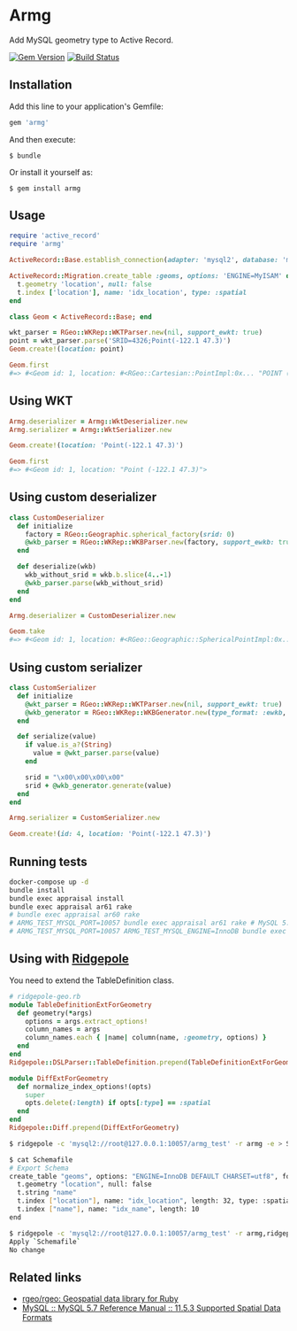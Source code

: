 # Armg

Add MySQL geometry type to Active Record.

[![Gem Version](https://badge.fury.io/rb/armg.svg)](https://badge.fury.io/rb/armg)
[![Build Status](https://github.com//armg/workflows/test/badge.svg?branch=master)](https://github.com/winebarrel/armg/actions)


## Installation

Add this line to your application's Gemfile:

```ruby
gem 'armg'
```

And then execute:

    $ bundle

Or install it yourself as:

    $ gem install armg

## Usage

```ruby
require 'active_record'
require 'armg'

ActiveRecord::Base.establish_connection(adapter: 'mysql2', database: 'my_db')

ActiveRecord::Migration.create_table :geoms, options: 'ENGINE=MyISAM' do |t|
  t.geometry 'location', null: false
  t.index ['location'], name: 'idx_location', type: :spatial
end

class Geom < ActiveRecord::Base; end

wkt_parser = RGeo::WKRep::WKTParser.new(nil, support_ewkt: true)
point = wkt_parser.parse('SRID=4326;Point(-122.1 47.3)')
Geom.create!(location: point)

Geom.first
#=> #<Geom id: 1, location: #<RGeo::Cartesian::PointImpl:0x... "POINT (-122.1 47.3)">>
```

## Using WKT

```ruby
Armg.deserializer = Armg::WktDeserializer.new
Armg.serializer = Armg::WktSerializer.new

Geom.create!(location: 'Point(-122.1 47.3)')

Geom.first
#=> #<Geom id: 1, location: "Point (-122.1 47.3)">
```

## Using custom deserializer

```ruby
class CustomDeserializer
  def initialize
    factory = RGeo::Geographic.spherical_factory(srid: 0)
    @wkb_parser = RGeo::WKRep::WKBParser.new(factory, support_ewkb: true)
  end

  def deserialize(wkb)
    wkb_without_srid = wkb.b.slice(4..-1)
    @wkb_parser.parse(wkb_without_srid)
  end
end

Armg.deserializer = CustomDeserializer.new

Geom.take
#=> #<Geom id: 1, location: #<RGeo::Geographic::SphericalPointImpl:0x... "POINT (-122.1 47.3)">>
```

## Using custom serializer

```ruby
class CustomSerializer
  def initialize
    @wkt_parser = RGeo::WKRep::WKTParser.new(nil, support_ewkt: true)
    @wkb_generator = RGeo::WKRep::WKBGenerator.new(type_format: :ewkb, little_endian: true)
  end

  def serialize(value)
    if value.is_a?(String)
      value = @wkt_parser.parse(value)
    end

    srid = "\x00\x00\x00\x00"
    srid + @wkb_generator.generate(value)
  end
end

Armg.serializer = CustomSerializer.new

Geom.create!(id: 4, location: 'Point(-122.1 47.3)')
```

## Running tests

```sh
docker-compose up -d
bundle install
bundle exec appraisal install
bundle exec appraisal ar61 rake
# bundle exec appraisal ar60 rake
# ARMG_TEST_MYSQL_PORT=10057 bundle exec appraisal ar61 rake # MySQL 5.7
# ARMG_TEST_MYSQL_PORT=10057 ARMG_TEST_MYSQL_ENGINE=InnoDB bundle exec appraisal ar61 rake
```

## Using with [Ridgepole](https://github.com/winebarrel/ridgepole)

You need to extend the TableDefinition class.

```ruby
# ridgepole-geo.rb
module TableDefinitionExtForGeometry
  def geometry(*args)
    options = args.extract_options!
    column_names = args
    column_names.each { |name| column(name, :geometry, options) }
  end
end
Ridgepole::DSLParser::TableDefinition.prepend(TableDefinitionExtForGeometry)

module DiffExtForGeometry
  def normalize_index_options!(opts)
    super
    opts.delete(:length) if opts[:type] == :spatial
  end
end
Ridgepole::Diff.prepend(DiffExtForGeometry)
```

```sh
$ ridgepole -c 'mysql2://root@127.0.0.1:10057/armg_test' -r armg -e > Schemafile

$ cat Schemafile
# Export Schema
create_table "geoms", options: "ENGINE=InnoDB DEFAULT CHARSET=utf8", force: :cascade do |t|
  t.geometry "location", null: false
  t.string "name"
  t.index ["location"], name: "idx_location", length: 32, type: :spatial
  t.index ["name"], name: "idx_name", length: 10
end

$ ridgepole -c 'mysql2://root@127.0.0.1:10057/armg_test' -r armg,ridgepole-geo -a
Apply `Schemafile`
No change
```

## Related links

* [rgeo/rgeo: Geospatial data library for Ruby](https://github.com/rgeo/rgeo)
* [MySQL :: MySQL 5.7 Reference Manual :: 11.5.3 Supported Spatial Data Formats](https://dev.mysql.com/doc/refman/5.7/en/gis-data-formats.html)
